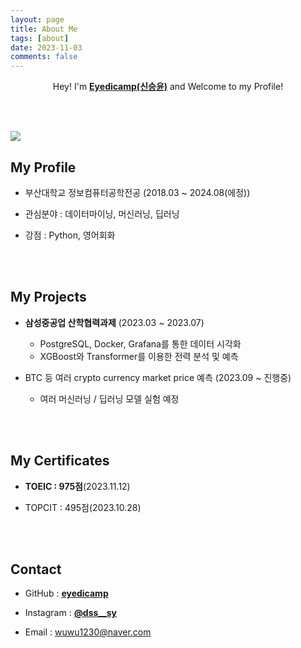```yaml
---
layout: page
title: About Me
tags: [about]
date: 2023-11-03
comments: false
---
```

    
<center> Hey! I'm <a href="https://github.com/eyedicamp"><b>Eyedicamp(신승윤)</b></a> and Welcome to my Profile! </center>

<br><br>

![]({{site.baseurl}}/assets/img/about/my_pic.jpg)

## My Profile
* 부산대학교 정보컴퓨터공학전공 (2018.03 ~ 2024.08(에정))

* 관심분야 : 데이터마이닝, 머신러닝, 딥러닝

* 강점 : Python, 영어회화

<!-- * 취미 : 게임, 드럼, 스키, 탁구, 농구, 스케이트보드, 음악감상 -->

<br><br>

## My Projects
* **삼성중공업 산학협력과제** (2023.03 ~ 2023.07)
    * PostgreSQL, Docker, Grafana를 통한 데이터 시각화
    * XGBoost와 Transformer를 이용한 전력 분석 및 예측

* BTC 등 여러 crypto currency market price 예측 (2023.09 ~ 진행중)
    * 여러 머신러닝 / 딥러닝 모델 실험 예정

<br><br>

## My Certificates
* **TOEIC : 975점**(2023.11.12)

* TOPCIT : 495점(2023.10.28)

<br><br>

## Contact
* GitHub : <a href="https://github.com/eyedicamp"><b>eyedicamp</b></a>

* Instagram : <a href="https://www.instagram.com/dss__sy/"><b>@dss__sy</b></a>

* Email : wuwu1230@naver.com